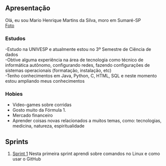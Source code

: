 ## Apresentação

Olá, eu sou Mario Henrique Martins da Silva, moro em Sumaré-SP<br>
[Foto](Sprint01/apresentacao/Foto.png)<br>

### Estudos
-Estudo na UNIVESP e atualmente estou no 3º Semestre de Ciência de dados<br>
-Obtive alguma experiência na área de tecnologia como técnico de informática autônomo, configurando redes, fazendo configurações de sistemas operacionais (formatação, instalação, etc)<br>
-Tenho conhecimentos em Java, Python, C, HTML, SQL e neste momento estou ampliando meus conhecimentos<br>

### Hobies
- Video-games sobre corridas
- Gosto muito da Fórmula 1. 
- Mercado financeiro
- Aprender coisas novas relacionados a muitos temas, como: tecnologias, medicina, natureza, espiritualidade<br>

## Sprints 

1. [Sprint 1](Sprint01/README.md)
Nesta primeira sprint aprendi sobre comandos no Linux e como usar o GitHub
